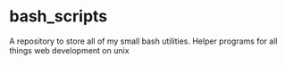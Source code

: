 bash_scripts
============

A repository to store all of my small bash utilities. Helper programs for all things web development on unix